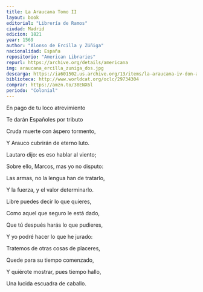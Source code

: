 ```yaml
---
title: La Araucana Tomo II
layout: book
editorial: "Librería de Ramos"
ciudad: Madrid
edicion: 1821
year: 1569
author: "Alonso de Ercilla y Zúñiga"
nacionalidad: España
repositorio: "American Libraries"
repurl: https://archive.org/details/americana 
img: araucana_ercilla_zuniga_dos.jpg
descarga: https://ia601502.us.archive.org/13/items/la-araucana-iv-don-alonso-de-ercilla/La%20Araucana%20II%20-%20Don%20Alonso%20de%20Ercilla.pdf
biblioteca: http://www.worldcat.org/oclc/29734304
comprar: https://amzn.to/38ENX6l
periodo: "Colonial"
---					
```

 

En pago de tu loco atrevimiento

Te darán Españoles por tributo

Cruda muerte con áspero tormento,

Y Arauco cubrirán de eterno luto.

Lautaro dijo: es eso hablar al viento;

Sobre ello, Marcos, mas yo no disputo:

Las armas, no la lengua han de tratarlo,

Y la fuerza, y el valor determinarlo.
 

Libre puedes decir lo que quieres,

Como aquel que seguro le está dado, 

Que tú después harás lo que pudieres,

Y yo podré hacer lo que he jurado:

Tratemos de otras cosas de placeres,

Quede para su tiempo comenzado,

Y quiérote mostrar, pues tiempo hallo,

Una lucida escuadra de caballo.
